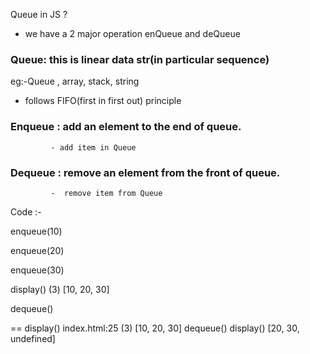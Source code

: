 Queue in JS ?

- we have a 2 major operation enQueue and deQueue

### Queue: this is linear data str(in particular sequence)

eg:-Queue , array, stack, string

- follows FIFO(first in first out) principle

###  Enqueue : add an element to the end of queue.
             - add item in Queue 
###  Dequeue : remove an element from the front of queue.
             -  remove item from Queue






Code  :- 

enqueue(10)

enqueue(20)

enqueue(30)

display()
 (3) [10, 20, 30]

dequeue()


== 
display()
index.html:25 (3) [10, 20, 30]
dequeue()
display()
[20, 30, undefined]
